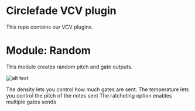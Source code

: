
# Circlefade VCV plugin

This repo contains our VCV plugins.


# Module: Random 

This module creates random pitch and gate outputs.


![alt text](https://raw.githubusercontent.com/max-circlefade/Circlefade/res/random.svg)

The density lets you control how much gates are sent.
The temperature lets you control the pitch of the notes sent
The ratcheting option enables multiple gates sends
